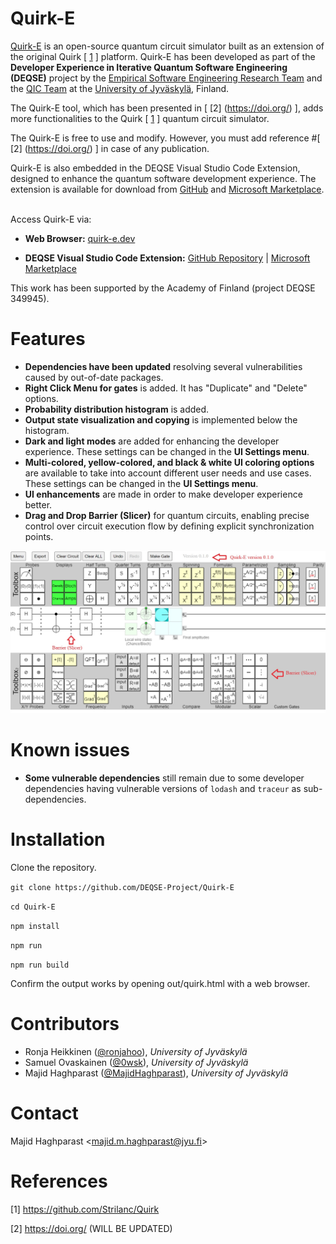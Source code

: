 # Quirk-E
<a href="https://quirk-e.dev/" target="_blank">Quirk-E</a> is an open-source quantum circuit simulator built as an extension of the original Quirk [ [1](https://github.com/Strilanc/Quirk) ] platform. Quirk-E has been developed as part of the <strong>Developer Experience in Iterative Quantum Software Engineering (DEQSE)</strong> project by the <a href="https://www.jyu.fi/en/research-groups/empirical-software-engineering-research" target="_blank">Empirical Software Engineering Research Team</a> and the <a href="https://www.jyu.fi/en/research-groups/quantum-information-and-computation-team" target="_blank">QIC Team</a> at the <a href="https://www.jyu.fi/en" target="_blank">University of Jyväskylä</a>, Finland.

The Quirk-E tool, which has been presented in [ [2] (https://doi.org/) ], adds more functionalities to the Quirk [ [1](https://github.com/Strilanc/Quirk) ] quantum circuit simulator.

The Quirk-E is free to use and modify. However, you must add reference #[ [2] (https://doi.org/) ] in case of any publication.

Quirk-E is also embedded in the DEQSE Visual Studio Code Extension, designed to enhance the quantum software development experience. The extension is available for download from <a href="https://github.com/DEQSE-Project/deqse-vscode-extension" target="_blank">GitHub</a> and <a href="https://marketplace.visualstudio.com/publishers/jyuqicteam" target="_blank">Microsoft Marketplace</a>.

<br>
Access Quirk-E via:

- **Web Browser:** [quirk-e.dev](https://quirk-e.dev/)

- **DEQSE Visual Studio Code Extension:** [GitHub Repository](https://github.com/DEQSE-Project/deqse-vscode-extension) | [Microsoft Marketplace](https://marketplace.visualstudio.com/publishers/jyuqicteam) 

This work has been supported by the Academy of Finland (project DEQSE 349945).

# Features

- **Dependencies have been updated** resolving several vulnerabilities caused by out-of-date packages.
- **Right Click Menu for gates** is added. It has "Duplicate" and "Delete" options.
- **Probability distribution histogram** is added.
- **Output state visualization and copying** is implemented below the histogram.
- **Dark and light modes** are added for enhancing the developer experience. These settings can be changed in the **UI Settings menu**.
- **Multi-colored, yellow-colored, and black & white UI coloring options** are available to take into account different user needs and use cases. These settings can be changed in the **UI Settings menu**.
- **UI enhancements** are made in order to make developer experience better.
- **Drag and Drop Barrier (Slicer)** for quantum circuits, enabling precise control over circuit execution flow by defining explicit synchronization points.

![Drag and Drop Barrier (Slicer) Feature](https://github.com/DEQSE-Project/Quirk-E/blob/main/Quirk-E.jpg)


# Known issues

- **Some vulnerable dependencies** still remain due to some developer dependencies having vulnerable versions of `lodash` and `traceur` as sub-dependencies.

# Installation

Clone the repository.

`git clone https://github.com/DEQSE-Project/Quirk-E` 

`cd Quirk-E`

`npm install`

`npm run`

`npm run build`

Confirm the output works by opening out/quirk.html with a web browser.

# Contributors

- Ronja Heikkinen ([@ronjahoo](https://github.com/ronjahoo)), *University of Jyväskylä*
- Samuel Ovaskainen ([@0wsk](https://github.com/0wsk)), *University of Jyväskylä*
- Majid Haghparast ([@MajidHaghparast](https://github.com/MajidHaghparast)), *University of Jyväskylä*

# Contact

Majid Haghparast <<majid.m.haghparast@jyu.fi>>

# References

[1] https://github.com/Strilanc/Quirk

[2] https://doi.org/ (WILL BE UPDATED)


